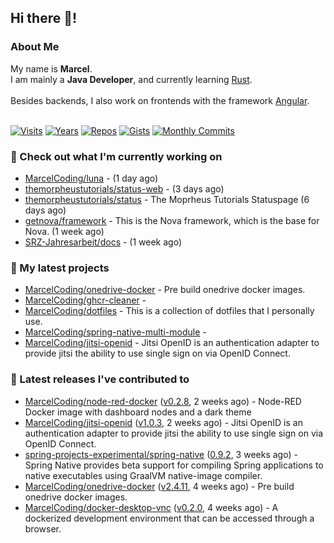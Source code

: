 ## Hi there 👋!




### About Me

My name is **Marcel**.<br>
I am mainly a **Java Developer**, and currently learning [Rust](https://www.rust-lang.org).<br>
<br>
Besides backends, I also work on frontends with the framework [Angular](https://angular.io).
<br>
<br>

[![Visits](https://badges.pufler.dev/visits/MarcelCoding/MarcelCoding?style=flat-square&color=black&logo=github)](https://github.com/MarcelCoding)
[![Years](https://badges.pufler.dev/years/MarcelCoding?style=flat-square&color=black&logo=github)](https://github.com/MarcelCoding)
[![Repos](https://badges.pufler.dev/repos/MarcelCoding?style=flat-square&color=black&logo=github)](https://github.com/MarcelCoding?tab=repositories)
[![Gists](https://badges.pufler.dev/gists/MarcelCoding?style=flat-square&color=black&logo=github)](https://gist.github.com/MarcelCoding)
[![Monthly Commits](https://badges.pufler.dev/commits/monthly/MarcelCoding?style=flat-square&color=black&logo=github)](https://github.com/MarcelCoding)

### 👷 Check out what I'm currently working on

- [MarcelCoding/luna](https://github.com/MarcelCoding/luna) -  (1 day ago)
- [themorpheustutorials/status-web](https://github.com/themorpheustutorials/status-web) -  (3 days ago)
- [themorpheustutorials/status](https://github.com/themorpheustutorials/status) - The Moprheus Tutorials Statuspage (6 days ago)
- [getnova/framework](https://github.com/getnova/framework) - This is the Nova framework, which is the base for Nova. (1 week ago)
- [SRZ-Jahresarbeit/docs](https://github.com/SRZ-Jahresarbeit/docs) -  (1 week ago)

### 🌱 My latest projects

- [MarcelCoding/onedrive-docker](https://github.com/MarcelCoding/onedrive-docker) - Pre build onedrive docker images.
- [MarcelCoding/ghcr-cleaner](https://github.com/MarcelCoding/ghcr-cleaner) - 
- [MarcelCoding/dotfiles](https://github.com/MarcelCoding/dotfiles) - This is a collection of dotfiles that I personally use.
- [MarcelCoding/spring-native-multi-module](https://github.com/MarcelCoding/spring-native-multi-module) - 
- [MarcelCoding/jitsi-openid](https://github.com/MarcelCoding/jitsi-openid) - Jitsi OpenID is an authentication adapter to provide jitsi the ability to use single sign on via OpenID Connect.

### 🔭 Latest releases I've contributed to

- [MarcelCoding/node-red-docker](https://github.com/MarcelCoding/node-red-docker) ([v0.2.8](https://github.com/MarcelCoding/node-red-docker/releases/tag/v0.2.8), 2 weeks ago) - Node-RED Docker image with dashboard nodes and a dark theme
- [MarcelCoding/jitsi-openid](https://github.com/MarcelCoding/jitsi-openid) ([v1.0.3](https://github.com/MarcelCoding/jitsi-openid/releases/tag/v1.0.3), 2 weeks ago) - Jitsi OpenID is an authentication adapter to provide jitsi the ability to use single sign on via OpenID Connect.
- [spring-projects-experimental/spring-native](https://github.com/spring-projects-experimental/spring-native) ([0.9.2](https://github.com/spring-projects-experimental/spring-native/releases/tag/0.9.2), 3 weeks ago) - Spring Native provides beta support for compiling Spring applications to native executables using GraalVM native-image compiler.
- [MarcelCoding/onedrive-docker](https://github.com/MarcelCoding/onedrive-docker) ([v2.4.11](https://github.com/MarcelCoding/onedrive-docker/releases/tag/v2.4.11), 4 weeks ago) - Pre build onedrive docker images.
- [MarcelCoding/docker-desktop-vnc](https://github.com/MarcelCoding/docker-desktop-vnc) ([v0.2.0](https://github.com/MarcelCoding/docker-desktop-vnc/releases/tag/v0.2.0), 4 weeks ago) - A dockerized development environment that can be accessed through a browser.


